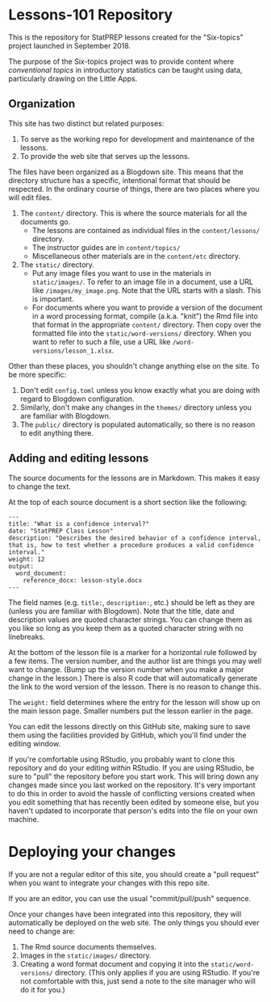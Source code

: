 # Lessons-101 Repository

This is the repository for StatPREP lessons created for the "Six-topics" project launched in September 2018.

The purpose of the Six-topics project was to provide content where *conventional topics* in introductory statistics can be taught using data, particularly drawing on the Little Apps.

## Organization

This site has two distinct but related purposes:

1. To serve as the working repo for development and maintenance of the lessons.
2. To provide the web site that serves up the lessons.

The files have been organized as a Blogdown site. This means that the directory structure has a specific, intentional format that should be respected. In the ordinary course of things, there are two places where you will  edit files.

1. The `content/` directory. This is where the source materials for all the documents go. 
    - The lessons are contained as individual files in the `content/lessons/` directory.
    - The instructor guides are in `content/topics/`
    - Miscellaneous other materials are in the `content/etc` directory.
2. The `static/` directory. 
    - Put any image files you want to use in the materials in `static/images/`. To refer to an image file in a document, use a URL like `/images/my_image.png`. Note that the URL starts with a slash. This is important.
    - For documents where you want to provide a version of the document in a word processing format, compile (a.k.a. "knit") the Rmd file into that format in the appropriate `content/` directory. Then copy over the formatted file into the `static/word-versions/` directory. When you want to refer to such a file, use  a URL like `/word-versions/lesson_1.xlsx`.

Other than these places, you shouldn't change anything else on the site. To be more specific: 

1. Don't edit `config.toml` unless you know exactly what you are doing with regard to Blogdown configuration.
2. Similarly, don't make any changes in the `themes/` directory unless  you are familiar with Blogdown.
3. The `public/` directory is populated automatically, so there is no reason to edit anything there.

## Adding and editing lessons

The source documents for the lessons are in  Markdown. This makes it easy to  change the text. 

At the top of each source document is a short section like the following:
    
    ---
    title: "What is a confidence interval?"
    date: "StatPREP Class Lesson"
    description: "Describes the desired behavior of a confidence interval, that is, how to test whether a procedure produces a valid confidence interval."
    weight: 12
    output:
      word_document:
        reference_docx: lesson-style.docx
    ---
    
The field names (e.g. `title:`, `description:`,  etc.) should be left as they are (unless you are familiar with Blogdown). Note that the title, date and description values are quoted character strings. You can change them as you  like so long as you keep them as a quoted character string with  no linebreaks.

At the bottom of the lesson file is a marker for a horizontal rule followed  by a few items. The version number, and the author list are things you may well want to change. (Bump  up the version number when you make a major change in the lesson.) There is also R code that will automatically generate the link to the word version  of the lesson. There is no reason to change this.

The  `weight:` field determines where the entry for the lesson will show up on the main lesson page. Smaller numbers put the lesson earlier in the page.

You can edit the lessons directly on this GitHub site, making sure to save them using the facilities  provided by GitHub, which you'll find under the editing window. 

If  you're comfortable using RStudio, you probably want to clone this repository and do your editing *within* RStudio. If you are using RStudio, be sure to "pull" the repository before you start work. This will bring down any changes made since you last worked on  the repository. It's very important to do this in  order to avoid the hassle  of conflicting versions created when you edit something that has recently been edited by someone else, but you haven't updated to incorporate that person's edits into the file on your own machine.

# Deploying your changes

If  you are not a regular editor of this site, you should create a "pull request" when you want to integrate your changes with this repo site.

If you are an editor, you can use the usual "commit/pull/push" sequence.

Once your changes have been integrated into this repository, they will  automatically be deployed on the web site. The only things you should ever need to  change are:

1.  The Rmd source documents  themselves.
2. Images in the  `static/images/` directory.
3. Creating a word format document and copying it into the `static/word-versions/`  directory. (This  only applies if you are using RStudio. If you're not comfortable with this, just send a note to the site manager who will do it for you.)
